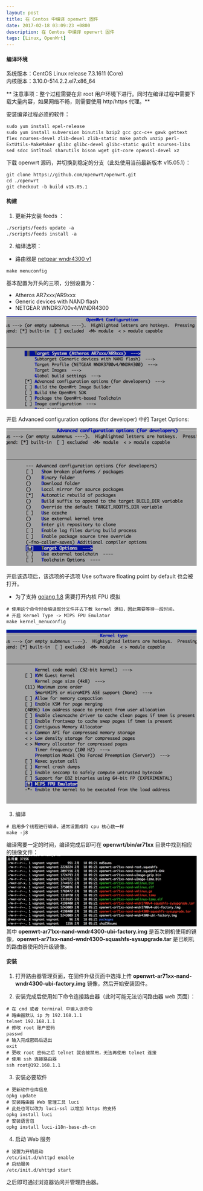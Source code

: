 ```yaml
---
layout: post
title: 在 Centos 中编译 openwrt 固件
date: 2017-02-18 03:09:23 +0800
description: 在 Centos 中编译 openwrt 固件
tags: [Linux, OpenWrt]
---
```


#### 编译环境
系统版本：CentOS Linux release 7.3.1611 (Core)  
内核版本：3.10.0-514.2.2.el7.x86\_64

** 注意事项：整个过程需要在非 root 用户环境下进行。同时在编译过程中需要下载大量内容，如果网络不畅，则需要使用 http/https 代理。**

安装编译过程必须的软件：
```
sudo yum install epel-release
sudo yum install subversion binutils bzip2 gcc gcc-c++ gawk gettext flex ncurses-devel zlib-devel zlib-static make patch unzip perl-ExtUtils-MakeMaker glibc glibc-devel glibc-static quilt ncurses-libs sed sdcc intltool sharutils bison wget git-core openssl-devel xz
```

下载 openwrt 源码，并切换到稳定的分支（此处使用当前最新版本 v15.05.1）：
```
git clone https://github.com/openwrt/openwrt.git
cd ./openwrt
git checkout -b build v15.05.1
```

#### 构建
1. 更新并安装 feeds ：
```
./scripts/feeds update -a
./scripts/feeds install -a
```

2. 编译选项：
* 路由器是 [netgear wndr4300 v1](https://wiki.openwrt.org/toh/netgear/wndr4300)
```
make menuconfig
```

基本配置为开头的三项，分别设置为：  
- Atheros AR7xxx/AR9xxx
- Generic devices with NAND flash
- NETGEAR WNDR3700v4/WNDR4300 

![基本配置](../assets/img/openwrt-basic-conf.png)

开启 Advanced configuration options (for developer) 中的 Target Options:

![浮点配置](../assets/img/openwrt-float-conf.png)

开启该选项后，该选项的子选项 Use software floating point by default 也会被打开。


* 为了支持 [golang 1.8](https://golang.org/doc/go1.8#ports) 需要打开内核 FPU 模拟
```
# 使用这个命令时会编译部分文件并去下载 kernel 源码，因此需要等待一段时间。
# 开启 Kernel Type -> MIPS FPU Emulator
make kernel_menuconfig
```
![FPU 模拟](../assets/img/openwrt-fpu-conf.png)

3. 编译
```
# 启用多个线程进行编译，通常设置成和 cpu 核心数一样
make -j8
```
编译需要一定的时间，编译完成后即可在 **openwrt/bin/ar71xx** 目录中找到相应的镜像文件：
![镜像](../assets/img/openwrt-image.png)
其中 **openwrt-ar71xx-nand-wndr4300-ubi-factory.img** 是首次刷机使用的镜像，**openwrt-ar71xx-nand-wndr4300-squashfs-sysupgrade.tar** 是已刷机的路由器使用的升级镜像。

#### 安装
1. 打开路由器管理页面，在固件升级页面中选择上传 **openwrt-ar71xx-nand-wndr4300-ubi-factory.img** 镜像，然后开始安装固件。  

2. 安装完成后使用如下命令连接路由器（此时可能无法访问路由器 web 页面）：
```
# 在 cmd 或者 terminal 中输入该命令
# 路由器默认 ip 为 192.168.1.1
telnet 192.168.1.1
# 修改 root 账户密码
passwd
# 输入完成密码后退出
exit
# 更改 root 密码之后 telnet 就会被禁用，无法再使用 telnet 连接
# 使用 ssh 连接路由器
ssh root@192.168.1.1
```
3. 安装必要软件
```
# 更新软件仓库信息
opkg update
# 安装路由器 Web 管理工具 luci
# 此处也可以改为 luci-ssl 以增加 https 的支持
opkg install luci 
# 安装语言包
opkg install luci-i18n-base-zh-cn
```
4. 启动 Web 服务
```
# 设置为开机启动
/etc/init.d/uhttpd enable
# 启动服务
/etc/init.d/uhttpd start
```
之后即可通过浏览器访问并管理路由器。
